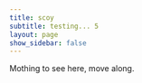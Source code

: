 ```yaml
---
title: scoy
subtitle: testing... 5
layout: page 
show_sidebar: false
---
```


Mothing to see here, move along.


